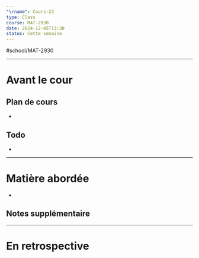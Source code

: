 ---"\rname": Cours-23
type: Class
course: MAT-2930
date: 2024-12-05T13:30
status: Cette semaine
---
#school/MAT-2930
***
# Avant le cour
## Plan de cours
- 

## Todo
- 

---
# Matière abordée

- 

## Notes supplémentaire


---
# En retrospective



